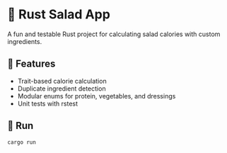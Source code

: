 # 🥗 Rust Salad App

A fun and testable Rust project for calculating salad calories with custom ingredients.

## 🧩 Features

- Trait-based calorie calculation
- Duplicate ingredient detection
- Modular enums for protein, vegetables, and dressings
- Unit tests with rstest

## 🚀 Run

```bash
cargo run
```
